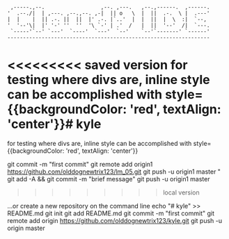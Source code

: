 
     ,-----.,--.                  ,--. ,---.   ,--.,------.  ,------.
    '  .--./|  | ,---. ,--.,--. ,-|  || o   \  |  ||  .-.  \ |  .---'
    |  |    |  || .-. ||  ||  |' .-. |`..'  |  |  ||  |  \  :|  `--, 
    '  '--'\|  |' '-' ''  ''  '\ `-' | .'  /   |  ||  '--'  /|  `---.
     `-----'`--' `---'  `----'  `---'  `--'    `--'`-------' `------'
    ----------------------------------------------------------------- 

<<<<<<<<< saved version
for testing where divs are, inline style can be accomplished with style={{backgroundColor: 'red', textAlign: 'center'}}# kyle
=========
for testing where divs are, inline style can be accomplished with style={{backgroundColor: 'red', textAlign: 'center'}}


git commit -m "first commit"
git remote add origin1 https://github.com/olddognewtrix123/lm_05.git
git push -u origin1 master
"
git add -A && git commit -m "brief message"
git push -u origin1 master
>>>>>>>>> local version

…or create a new repository on the command line
echo "# kyle" >> README.md
git init
git add README.md
git commit -m "first commit"
git remote add origin https://github.com/olddognewtrix123/kyle.git
git push -u origin master